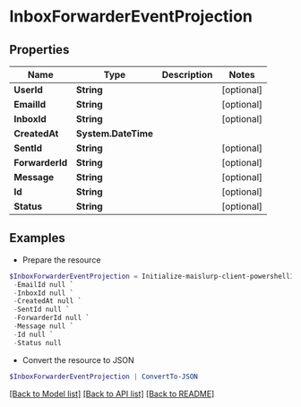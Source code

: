 # InboxForwarderEventProjection
## Properties

Name | Type | Description | Notes
------------ | ------------- | ------------- | -------------
**UserId** | **String** |  | [optional] 
**EmailId** | **String** |  | [optional] 
**InboxId** | **String** |  | [optional] 
**CreatedAt** | **System.DateTime** |  | 
**SentId** | **String** |  | [optional] 
**ForwarderId** | **String** |  | [optional] 
**Message** | **String** |  | [optional] 
**Id** | **String** |  | [optional] 
**Status** | **String** |  | [optional] 

## Examples

- Prepare the resource
```powershell
$InboxForwarderEventProjection = Initialize-maislurp-client-powershellInboxForwarderEventProjection  -UserId null `
 -EmailId null `
 -InboxId null `
 -CreatedAt null `
 -SentId null `
 -ForwarderId null `
 -Message null `
 -Id null `
 -Status null
```

- Convert the resource to JSON
```powershell
$InboxForwarderEventProjection | ConvertTo-JSON
```

[[Back to Model list]](../README#documentation-for-models) [[Back to API list]](../README#documentation-for-api-endpoints) [[Back to README]](../README)

